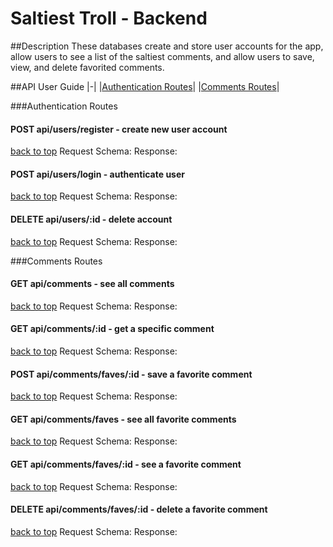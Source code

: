 # **Saltiest Troll - Backend**

##Description
These databases create and store user accounts for the app, allow users to see a list of the saltiest comments, and allow users to save, view, and delete favorited comments.

##API User Guide
|-|
|[Authentication Routes](#Authentication-Routes)|
|[Comments Routes](#Comments-Routes)|

###Authentication Routes

#### POST api/users/register - create new user account
[back to top](#api-user-guide)
Request Schema:
Response:
#### POST api/users/login - authenticate user
[back to top](#api-user-guide)
Request Schema:
Response:

#### DELETE api/users/:id - delete account
[back to top](#api-user-guide)
Request Schema:
Response:


###Comments Routes
#### GET api/comments - see all comments
[back to top](#api-user-guide)
Request Schema:
Response:

#### GET api/comments/:id - get a specific comment
[back to top](#api-user-guide)
Request Schema:
Response:

#### POST api/comments/faves/:id - save a favorite comment
[back to top](#api-user-guide)
Request Schema:
Response:

#### GET api/comments/faves - see all favorite comments
[back to top](#api-user-guide)
Request Schema:
Response:

#### GET api/comments/faves/:id - see a favorite comment
[back to top](#api-user-guide)
Request Schema:
Response:

#### DELETE api/comments/faves/:id - delete a favorite comment 
[back to top](#api-user-guide)
Request Schema:
Response:
